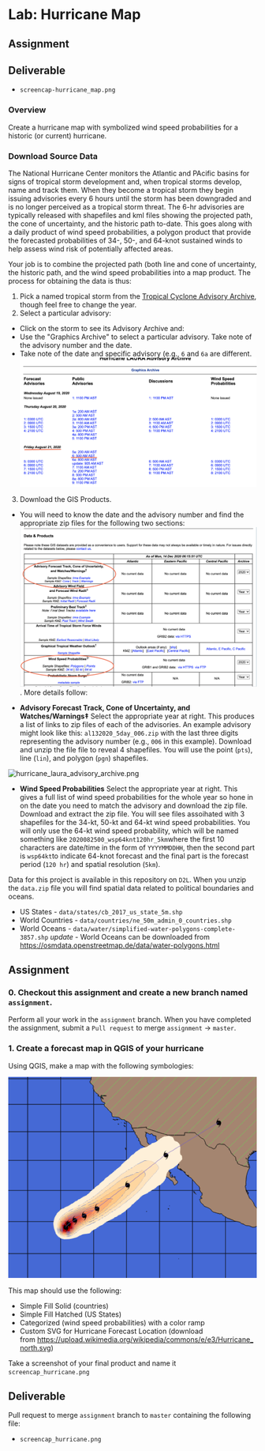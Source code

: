 # Lab: Hurricane Map
## Assignment

## Deliverable
- `screencap-hurricane_map.png`

### Overview
Create a hurricane map with symbolized wind speed probabilities for a historic (or current) hurricane.

### Download Source Data
The National Hurricane Center monitors the Atlantic and PAcific basins for signs of tropical storm development and, when tropical storms develop, name and track them. When they become a tropical storm they begin issuing advisories every 6 hours until the storm has been downgraded and is no longer perceived as a tropical storm threat. The 6-hr advisories are typically released with shapefiles and kml files showing the projected path, the cone of uncertainty, and the historic path to-date. This goes along with a daily product of wind speed probabilities, a polygon product that provide the forecasted probabilities of 34-, 50-, and 64-knot sustained winds to help assess wind risk of potentially affected areas.

Your job is to combine the projected path (both line and cone of uncertainty, the historic path, and the wind speed probabilities into a map product. The process for obtaining the data is thus:

1) Pick a named tropical storm from the [Tropical Cyclone Advisory Archive](https://www.nhc.noaa.gov/archive/2020/), though feel free to change the year.
2) Select a particular advisory:
  - Click on the storm to see its Advisory Archive and:
  - Use the "Graphics Archive" to select a particular advisory. Take note of the advisory number and the date.
  - Take note of the date and specific advisory (e.g., `6` and `6a` are different.
![hurricane_laura_forecast_advisories.png](hurricane_laura_forecast_advisories.png)
3) Download the GIS Products.
  - You will need to know the date and the advisory number and find the appropriate zip files for the following two sections:
  ![hurricane_gis_products.png](hurricane_gis_products.png). More details follow:
  
  - **Advisory Forecast Track, Cone of Uncertainty, and Watches/Warnings‡** Select the appropriate year at right. This produces a list of links to zip files of each of the advisories. An example advisory might look like this: `al132020_5day_006.zip` with the last three digits representing the advisory number (e.g., `006` in this example). Download and unzip the file file to reveal 4 shapefiles. You will use the point (`pts`), line (`lin`), and polygon (`pgn`) shapefiles.
  
 ![hurricane_laura_advisory_archive.png](hurricane_laura_advisory_archive)
 - **Wind Speed Probabilities** Select the appropriate year at right. This gives a full list of wind speed probabilities for the whole year so hone in on the date you need to match the advisory and download the zip file. Download and extract the zip file. You will see files assoihated with 3 shapefiles for the 34-kt, 50-kt and 64-kt wind speed probabilities. You will only use the 64-kt wind speed probability, which will be named something like `2020082500_wsp64knt120hr_5km`where the first 10 characters are date/time in the form of `YYYYMMDDHH`, then the second part is `wsp64kt`to indicate 64-knot forecast and the final part is the forecast period (`120 hr`) and spatial resolution (`5km`).
 
  

Data for this project is available in this repository on `D2L`. When you unzip the `data.zip` file you will find spatial data related to political boundaries and oceans.

- US States - `data/states/cb_2017_us_state_5m.shp`
- World Countries - `data/countries/ne_50m_admin_0_countries.shp`
- World Oceans - `data/water/simplified-water-polygons-complete-3857.shp`
_update_ - World Oceans can be downloaded from https://osmdata.openstreetmap.de/data/water-polygons.html

## Assignment


### 0. Checkout this assignment and create a new branch named `assignment`.
Perform all your work in the `assignment` branch. When you have completed the assignment, submit a `Pull request` to merge `assignment` -> `master`.

### 1. Create a forecast map in QGIS of your hurricane
Using QGIS, make a map with the following symbologies:

![Figure 1](hurricane_sergio_map.png)

This map should use the following:

- Simple Fill Solid (countries)
- Simple Fill Hatched (US States)
- Categorized (wind speed probabilities) with a color ramp
- Custom SVG for Hurricane Forecast Location (download from https://upload.wikimedia.org/wikipedia/commons/e/e3/Hurricane_north.svg)

Take a screenshot of your final product and name it `screencap_hurricane.png`

## Deliverable
Pull request to merge `assignment` branch to `master` containing the following file:
- `screencap_hurricane.png`
